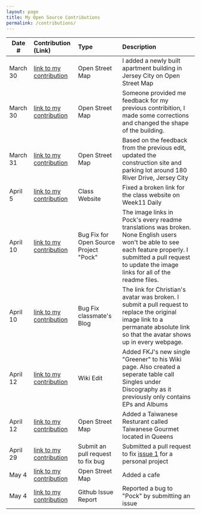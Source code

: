 ```yaml
---
layout: page
title: My Open Source Contributions
permalink: /contributions/
---
```


<!--
Type of the contribution should be "Wikipedia edit", "OpenStreet Map feature", "Documentation", "Course website", "Blog",
"Browser Add-on", etc.

The description should include a brief summary of what you did.

The link should bring us to a public page that shows your contribution. 

Replace the first row with your own contribution. 

-->





| Date #       | Contribution (Link)  | Type  | Description |
|---|:---|:---|:---|
| March 30   | [link to my contribution](https://www.openstreetmap.org/changeset/119127771)    | Open Street Map    |   I added a newly built apartment building in Jersey City on Open Street Map    |
| March 30    |  [link to my contribution](https://www.openstreetmap.org/changeset/119137062) |   Open Street Map  |   Someone provided me feedback for my previous contribition, I made some corrections and changed the shape of the building.   |
|  March 31   | [link to my contribution](https://www.openstreetmap.org/changeset/119182634)   |    Open Street Map   | Based on the feedback from the previous edit, updated the construction site and parking lot around 180 River Drive, Jersey City |
|  April 5   | [link to my contribution](https://github.com/joannakl/ossd/pull/25)   |  Class Website   | Fixed a broken link for the class website on Week11 Daily |
|  April 10   | [link to my contribution](https://github.com/pock/pock/pull/570)   |  Bug Fix for Open Source Project "Pock"   | The image links in Pock's every readme translations was broken. None English users won't be able to see each feature properly. I submitted a pull request to update the image links for all of the readme files.|
|  April 10   | [link to my contribution](https://github.com/ossd-sp22/HaveACookie-weekly/pull/1)   |  Bug Fix classmate's Blog  | The link for Christian's avatar was broken. I submit a pull request to replace the original image link to a permanate absolute link so that the avatar shows up in every webpage.|
|  April 12   | [link to my contribution](https://en.wikipedia.org/w/index.php?title=French_Kiwi_Juice&diff=prev&oldid=1082353056)   |  Wiki Edit  | Added FKJ's new single "Greener" to his Wiki page. Also created a seperate table call Singles under Discography as it previously only contains EPs and Albums |
|  April 12   | [link to my contribution](https://www.openstreetmap.org/changeset/119635587)   |  Open Street Map  | Added a Taiwanese Resturant called Taiwanese Gourmet located in Queens |
|  April 29   | [link to my contribution](https://github.com/ahr9n/cs50w-mail/pull/3)   |  Submit an pull request to fix bug  | Submitted a pull request to fix [issue 1](https://github.com/ahr9n/cs50w-mail/issues/1) for a personal project |
|  May 4   | [link to my contribution](https://www.openstreetmap.org/changeset/120566116)   |   Open Street Map  | Added a cafe |
|  May 4   | [link to my contribution](https://github.com/pock/pock/issues/576)   |   Github Issue Report  | Reported a bug to "Pock" by submitting an issue |






